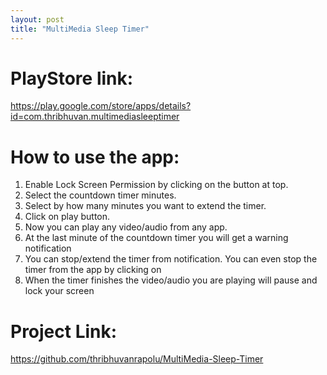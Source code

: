 ```yaml
---
layout: post
title: "MultiMedia Sleep Timer"
---
```

# PlayStore link:
<https://play.google.com/store/apps/details?id=com.thribhuvan.multimediasleeptimer>

# How to use the app:
1. Enable Lock Screen Permission by clicking on the button at top.
2. Select the countdown timer minutes.
3. Select by how many minutes you want to extend the timer.
4. Click on play button.
5. Now you can play any video/audio from any app.
6. At the last minute of the countdown timer you will get a warning notification
7. You can stop/extend the timer from notification. You can even stop the timer from the app by clicking on 
8. When the timer finishes the video/audio you are playing will pause and lock your screen

# Project Link:
<https://github.com/thribhuvanrapolu/MultiMedia-Sleep-Timer>